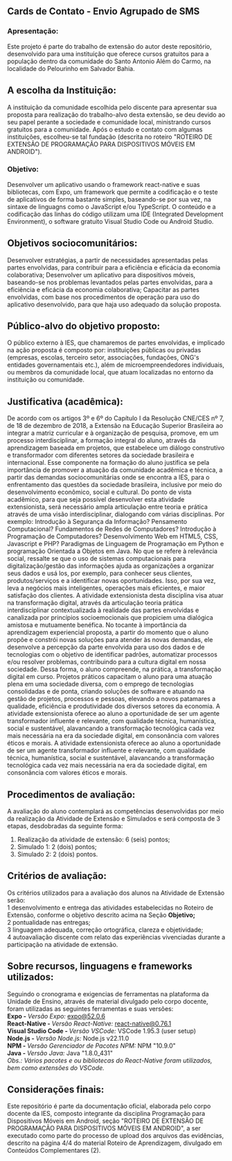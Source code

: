 ## Cards de Contato - Envio Agrupado de SMS
### Apresentação:
Este projeto é parte do trabalho de extensão do autor deste repositório, desenvolvido para uma instituíção que oferece cursos gratuitos para a população dentro da comunidade do Santo Antonio Além do Carmo, na localidade do Pelourinho em Salvador Bahia.

## A escolha da Instituição:
A instituição da comunidade escolhida pelo discente para apresentar sua proposta para realização do trabalho-alvo desta extensão, se deu devido ao seu papel perante a sociedade e comunidade local, ministrando cursos gratuitos para a comunidade. Após o estudo e contato com algumas instituições, escolheu-se tal fundação (descrita no roteiro "ROTEIRO DE EXTENSÃO DE PROGRAMAÇÃO PARA DISPOSITIVOS MÓVEIS EM ANDROID").

### Objetivo:
Desenvolver um aplicativo usando o framework react-native e suas bibliotecas, com Expo, um framework que permite a codificação e o teste de aplicativos de forma bastante simples, baseando-se por sua vez, na sintaxe de linguagns como o JavaScript e/ou TypeScript.
O conteúdo e a codificação das linhas do código utilizam uma IDE (Integrated Development Environment), o software gratuito Visual Studio Code ou Android Studio.

## Objetivos sociocomunitários:
Desenvolver estratégias, a partir de necessidades apresentadas pelas partes envolvidas, para contribuir para a eficiência e eficácia da economia colaborativa;
 Desenvolver um aplicativo para dispositivos móveis, baseando-se nos problemas levantados pelas partes
 envolvidas, para a eficiência e eficácia da economia colaborativa;
 Capacitar as partes envolvidas, com base nos procedimentos de operação para uso do aplicativo desenvolvido, para
 que haja uso adequado da solução proposta.
 
 ## Público-alvo do objetivo proposto:
 O público externo à IES, que chamaremos de partes envolvidas, e implicado na ação proposta é
 composto por: instituições públicas ou privadas (empresas, escolas, terceiro setor, associações,
 fundações, ONG's entidades governamentais etc.), além de microempreendedores individuais, ou membros da
 comunidade local, que atuam localizadas no entorno da instituição ou comunidade.
 
## Justificativa (acadêmica):
 De acordo com os artigos 3º e 6º do Capítulo I da Resolução CNE/CES nº 7, de 18 de dezembro de
 2018, a Extensão na Educação Superior Brasileira ao integrar a matriz curricular e à organização de
 pesquisa, promove, em um processo interdisciplinar, a formação integral do aluno, através da
 aprendizagem baseada em projetos, que estabelece um diálogo construtivo e transformador com
 diferentes setores da sociedade brasileira e internacional. Esse componente na formação do aluno
 justifica ​se pela importância de promover a atuação da comunidade acadêmica e técnica, a partir das
 demandas sociocomunitárias onde se encontra a IES, para o enfrentamento das questões da sociedade
 brasileira, inclusive por meio do desenvolvimento econômico, social e cultural.
 Do ponto de vista acadêmico, para que seja possível desenvolver esta atividade extensionista, será
 necessário ampla articulação entre teoria e prática através de uma visão interdisciplinar, dialogando
 com várias disciplinas. Por exemplo: Introdução à Segurança da Informação? Pensamento
 Computacional? Fundamentos de Redes de Computadores? Introdução à Programação de
 Computadores? Desenvolvimento Web em HTML5, CSS, Javascript e PHP? Paradigmas de
 Linguagem de Programação em Python e programação Orientada a Objetos em Java.
 No que se refere à relevância social, ressalte​ se que o uso de sistemas computacionais para
 digitalização/gestão das informações ajuda as organizações a organizar seus dados e usá​ los, por
 exemplo, para conhecer seus clientes, produtos/serviços e a identificar novas oportunidades. Isso, por
 sua vez, leva a negócios mais inteligentes, operações mais eficientes, e maior satisfação dos clientes.
 A atividade extensionista desta disciplina visa atuar na transformação digital, através da articulação
 teoria ​prática interdisciplinar contextualizada à realidade das partes envolvidas e canalizada por
 princípios socioemocionais que propiciem uma dialógica amistosa e mutuamente benéfica.
 No tocante à importância da aprendizagem experiencial proposta, a partir do momento que o aluno
 propõe e constrói novas soluções para atender às novas demandas, ele desenvolve a percepção da
 parte envolvida para uso dos dados e de tecnologias com o objetivo de identificar padrões, automatizar
 processos e/ou resolver problemas, contribuindo para a cultura digital em nossa sociedade. Dessa
 forma, o aluno compreende, na prática, a transformação digital em curso.
 Projetos práticos capacitam o aluno para uma atuação plena em uma sociedade diversa, com o
 emprego de tecnologias consolidadas e de ponta, criando soluções de software e atuando na gestão de
 projetos, processos e pessoas, elevando a novos patamares a qualidade, eficiência e produtividade dos
 diversos setores da economia.
 A atividade extensionista oferece ao aluno a oportunidade de ser um agente transformador influente e
 relevante, com qualidade técnica, humanística, social e sustentável, alavancando a transformação
 tecnológica cada vez mais necessária na era da sociedade digital, em consonância com valores éticos e
 morais.
A atividade extensionista oferece ao aluno a oportunidade de ser um agente transformador influente e
 relevante, com qualidade técnica, humanística, social e sustentável, alavancando a transformação
 tecnológica cada vez mais necessária na era da sociedade digital, em consonância com valores éticos e
 morais.

## Procedimentos de avaliação:
 A avaliação do aluno contemplará as competências desenvolvidas por meio da realização da Atividade
 de Extensão e Simulados e será composta de 3 etapas, desdobradas da seguinte forma: <br>
1. Realização da atividade de extensão: 6 (seis) pontos; <br>
2. Simulado 1: 2 (dois) pontos; <br>
3. Simulado 2: 2 (dois) pontos. <br>

## Critérios de avaliação:
Os critérios utilizados para a avaliação dos alunos na Atividade de Extensão serão: <br>
1 desenvolvimento e entrega das atividades estabelecidas no Roteiro de Extensão, conforme o objetivo descrito acima na Seção <b>Objetivo;</b> <br>
2 pontualidade nas entregas; <br>
3 linguagem adequada, correção ortográfica, clareza e objetividade; <br>
4 autoavaliação discente com relato das experiências vivenciadas durante a participação na atividade de extensão.

## Sobre recursos, linguagens e frameworks utilizados:
Seguindo o cronograma e exigencias de ferramentas na plataforma da Unidade de Ensino, através de material divulgado pelo corpo docente, foram utilizadas as seguintes ferramentas e suas versões: <br>
<b> Expo - </b><i>Versão Expo: </i>expo@52.0.6 <br>
<b> React-Native - </b><i>Versão React-Native:</i> react-native@0.76.1 <br>
<b> Visual Studio Code - </b><i>Versão VSCode:</i> VSCode 1.95.3 (user setup) <br>
<b> Node.js - </b><i>Versão Node.js: </i> Node.js v22.11.0<br>
<b> NPM - </b><i>Versão Gerenciador de Pacotes NPM: </i> NPM "10.9.0" <br>
<b> Java - </b><i>Versão Java: </i> Java "1.8.0_431" <br>
<i>Obs.: Vários pacotes e ou bibliotecas do React-Native foram utilizados, bem como extensões do VSCode.</i>

## Considerações finais:
Este repositório é parte da documentação oficial, elaborada pelo corpo docente da IES, composto integrante da disciplina Programação para Dispositivos Móveis em Android, seção "ROTEIRO DE EXTENSÃO DE PROGRAMAÇÃO PARA DISPOSITIVOS MÓVEIS EM ANDROID", a ser executado como parte do processo de upload dos arquivos das evidências, descrito na página 4/4 do material  Roteiro de Aprendizagem, divulgado em Conteúdos Complementares (2).
